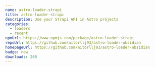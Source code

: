 ```yaml
---
name: astro-loader-strapi
title: astro-loader-strapi
description: Use your Strapi API in Astro projects
categories:
  - loaders
  - recent
npmUrl: https://www.npmjs.com/package/astro-loader-strapi
repoUrl: https://github.com/aitorllj93/astro-loader-obsidian
homepageUrl: https://github.com/aitorllj93/astro-loader-obsidian
badge: new
downloads: 268
---
```


